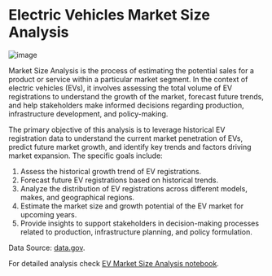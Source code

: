 # Electric Vehicles Market Size Analysis

![image](https://github.com/user-attachments/assets/50323433-464c-4889-9480-afd114397fcf)


Market Size Analysis is the process of estimating the potential sales for a product or service within a particular market segment. In the context of electric vehicles (EVs), it involves assessing the total volume of EV registrations to understand the growth of the market, forecast future trends, and help stakeholders make informed decisions regarding production, infrastructure development, and policy-making.

The primary objective of this analysis is to leverage historical EV registration data to understand the current market penetration of EVs, predict future market growth, and identify key trends and factors driving market expansion. The specific goals include:

1. Assess the historical growth trend of EV registrations.
2. Forecast future EV registrations based on historical trends.
3. Analyze the distribution of EV registrations across different models, makes, and geographical regions.
4. Estimate the market size and growth potential of the EV market for upcoming years.
5. Provide insights to support stakeholders in decision-making processes related to production, infrastructure planning, and policy formulation.

Data Source: [data.gov](https://data.gov/).

For detailed analysis check [EV Market Size Analysis notebook](https://github.com/SanamBodake/EV-Market-Size-Analysis-Using-Python/blob/main/notebook/EV%20Market%20Size%20Analysis.ipynb).
